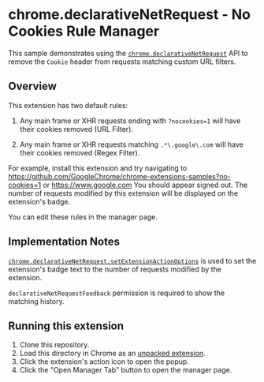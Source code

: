 # chrome.declarativeNetRequest - No Cookies Rule Manager

This sample demonstrates using the [`chrome.declarativeNetRequest`](https://developer.chrome.com/docs/extensions/reference/declarativeNetRequest/) API to remove the `Cookie` header from requests matching custom URL filters.

## Overview

This extension has two default rules:

1. Any main frame or XHR requests ending with `?nocookies=1` will have their cookies removed (URL Filter).

2. Any main frame or XHR requests matching `.*\.google\.com` will have their cookies removed (Regex Filter).

For example, install this extension and try navigating to <https://github.com/GoogleChrome/chrome-extensions-samples?no-cookies=1> or <https://www.google.com> You should appear signed out. The number of requests modified by this extension will be displayed on the extension's badge.

You can edit these rules in the manager page.

## Implementation Notes

[`chrome.declarativeNetRequest.setExtensionActionOptions`](https://developer.chrome.com/docs/extensions/reference/declarativeNetRequest/#method-setExtensionActionOptions) is used to set the extension's badge text to the number of requests modified by the extension.

`declarativeNetRequestFeedback` permission is required to show the matching history.

## Running this extension

1. Clone this repository.
2. Load this directory in Chrome as an [unpacked extension](https://developer.chrome.com/docs/extensions/mv3/getstarted/development-basics/#load-unpacked).
3. Click the extension's action icon to open the popup.
4. Click the "Open Manager Tab" button to open the manager page.
